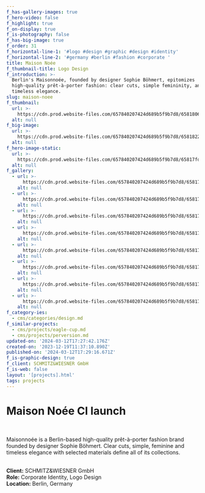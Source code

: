 ```yaml
---
f_has-gallery-images: true
f_hero-video: false
f_highlight: true
f_on-display: true
f_is-photography: false
f_has-big-image: true
f_order: 31
f_horizontal-line-1: '#logo #design #graphic #design #identity'
f_horizontal-line-2: '#germany #berlin #fashion #corporate '
title: Maison Noée
f_thumbnail-title: Logo Design
f_introduction: >-
  Berlin's Maisonnoée, founded by designer Sophie Böhmert, epitomizes
  high-quality prêt-à-porter fashion: clear cuts, simple femininity, and
  timeless elegance.
slug: maison-noee
f_thumbnail:
  url: >-
    https://cdn.prod.website-files.com/657840207424d689b5f9b7d8/658180616a28387a2321407c_thumbnail.webp
  alt: null
f_big-image:
  url: >-
    https://cdn.prod.website-files.com/657840207424d689b5f9b7d8/6581822b464f05ecb9eb9b0e_image.svg
  alt: null
f_hero-image-static:
  url: >-
    https://cdn.prod.website-files.com/657840207424d689b5f9b7d8/65817fd410027173fab00b5c_img_maisonnoee_06.svg
  alt: null
f_gallery:
  - url: >-
      https://cdn.prod.website-files.com/657840207424d689b5f9b7d8/65817fd27c74b957e782667f_img_maisonnoee_03.webp
    alt: null
  - url: >-
      https://cdn.prod.website-files.com/657840207424d689b5f9b7d8/65817fd3555f4fef9cba0f30_img_maisonnoee_04.svg
    alt: null
  - url: >-
      https://cdn.prod.website-files.com/657840207424d689b5f9b7d8/65817fd5d24d7e8627190d01_img_maisonnoee_02.gif
    alt: null
  - url: >-
      https://cdn.prod.website-files.com/657840207424d689b5f9b7d8/65817fd30201cdf8b86e8441_img_maisonnoee_08.svg
    alt: null
  - url: >-
      https://cdn.prod.website-files.com/657840207424d689b5f9b7d8/65817fd3926de9e066e6a8f7_img_maisonnoee_07.webp
    alt: null
  - url: >-
      https://cdn.prod.website-files.com/657840207424d689b5f9b7d8/65817fd3565d7ba6e090c604_img_maisonnoee_09.webp
    alt: null
  - url: >-
      https://cdn.prod.website-files.com/657840207424d689b5f9b7d8/65817fd32144d45074e8a85c_img_maisonnoee_05.svg
    alt: null
  - url: >-
      https://cdn.prod.website-files.com/657840207424d689b5f9b7d8/65817fd391e45d0bbae1e613_img_maisonnoee_11.webp
    alt: null
f_category-ies:
  - cms/categories/design.md
f_similar-projects:
  - cms/projects/eagle-cup.md
  - cms/projects/perversion.md
updated-on: '2024-03-12T17:27:42.176Z'
created-on: '2023-12-19T11:37:10.890Z'
published-on: '2024-03-12T17:29:16.671Z'
f_is-graphic-design: true
f_client: SCHMITZ&WIESNER GmbH
f_is-web: false
layout: '[projects].html'
tags: projects
---
```


Maison Noée CI launch
=====================

‍

Maisonnoée is a Berlin-based high-quality prêt-à-porter fashion brand founded by designer Sophie Böhmert. Clear cuts, simple, feminine and timeless elegance with selected materials define all of its collections.

‍  
**Client:** SCHMITZ&WIESNER GmbH  
**Role:** Corporate Identity, Logo Design  
**Location:** Berlin, Germany
